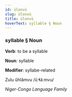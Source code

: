 ```yaml
---
id: ülonvü
slug: ülonvü
title: ülonvü
hoverText: syllable § Noun
---
```


### syllable § Noun

**Verb**: to be a syllable

**Noun**: syllable

**Modifier**: syllabe-related

Zulu ûhlâmvu /ûːɬâːmvu/

*Niger-Congo Language Family*